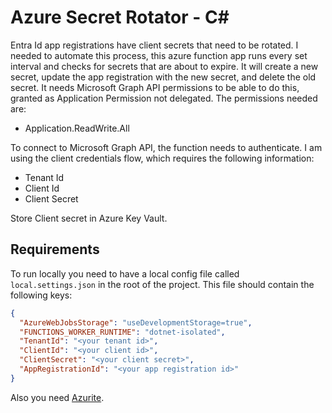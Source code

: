 # Azure Secret Rotator - C<span>#</span>

Entra Id app registrations have client secrets that need to be rotated. I needed to automate this process, this azure function app runs every set interval and checks for secrets that are about to expire. It will create a new secret, update the app registration with the new secret, and delete the old secret.
It needs Microsoft Graph API permissions to be able to do this, granted as Application Permission not delegated. The permissions needed are:
- Application.ReadWrite.All

To connect to Microsoft Graph API, the function needs to authenticate. I am using the client credentials flow, which requires the following information:
- Tenant Id
- Client Id
- Client Secret

Store Client secret in Azure Key Vault.

## Requirements
To run locally you need to have a local config file called `local.settings.json` in the root of the project. This file should contain the following keys:
```json
{
  "AzureWebJobsStorage": "useDevelopmentStorage=true",
  "FUNCTIONS_WORKER_RUNTIME": "dotnet-isolated",
  "TenantId": "<your tenant id>",
  "ClientId": "<your client id>",
  "ClientSecret": "<your client secret>",
  "AppRegistrationId": "<your app registration id>"
}
```

Also you need [Azurite](https://learn.microsoft.com/en-us/azure/storage/common/storage-use-azurite).